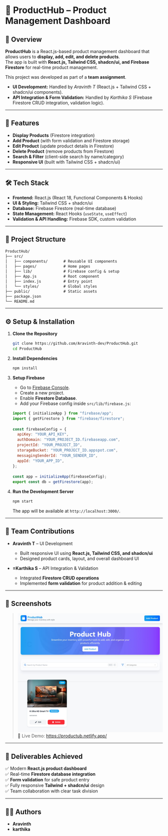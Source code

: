 # 🛒 ProductHub – Product Management Dashboard  

## 📌 Overview  
**ProductHub** is a React.js-based product management dashboard that allows users to **display, add, edit, and delete products**.  
The app is built with **React.js, Tailwind CSS, shadcn/ui, and Firebase Firestore** for real-time product management.  

This project was developed as part of a **team assignment**.  
- **UI Development:** Handled by *Aravinth T* (React.js + Tailwind CSS + shadcn/ui components).  
- **API Integration & Form Validation:** Handled by *Karthika S* (Firebase Firestore CRUD integration, validation logic).  

---

## 🚀 Features  
- **Display Products** (Firestore integration)  
- **Add Product** (with form validation and Firestore storage)  
- **Edit Product** (update product details in Firestore)  
- **Delete Product** (remove products from Firestore)  
- **Search & Filter** (client-side search by name/category)  
- **Responsive UI** (built with Tailwind CSS + shadcn/ui)  

---

## 🛠️ Tech Stack  
- **Frontend:** React.js (React 18, Functional Components & Hooks)  
- **UI & Styling:** Tailwind CSS + shadcn/ui  
- **Database:** Firebase Firestore (real-time database)  
- **State Management:** React Hooks (`useState`, `useEffect`)  
- **Validation & API Handling:** Firebase SDK, custom validation  

---

## 📂 Project Structure  
```
ProductHub/
├── src/
│   ├── components/       # Reusable UI components
│   ├── pages/            # Home pages 
│   ├── lib/              # Firebase config & setup
│   ├── App.js            # Root component
│   ├── index.js          # Entry point
│   └── styles/           # Global styles
├── public/               # Static assets
├── package.json
└── README.md
```

---

## ⚙️ Setup & Installation  

1. **Clone the Repository**  
   ```bash
   git clone https://github.com/Aravinth-dev/ProductHub.git
   cd ProductHub
   ```

2. **Install Dependencies**  
   ```bash
   npm install
   ```

3. **Setup Firebase**  
   - Go to [Firebase Console](https://console.firebase.google.com/).  
   - Create a new project.  
   - Enable **Firestore Database**.  
   - Add your Firebase config inside `src/lib/firebase.js`:  

   ```javascript
   import { initializeApp } from "firebase/app";
   import { getFirestore } from "firebase/firestore";

   const firebaseConfig = {
     apiKey: "YOUR_API_KEY",
     authDomain: "YOUR_PROJECT_ID.firebaseapp.com",
     projectId: "YOUR_PROJECT_ID",
     storageBucket: "YOUR_PROJECT_ID.appspot.com",
     messagingSenderId: "YOUR_SENDER_ID",
     appId: "YOUR_APP_ID",
   };

   const app = initializeApp(firebaseConfig);
   export const db = getFirestore(app);
   ```

4. **Run the Development Server**  
   ```bash
   npm start
   ```
   The app will be available at `http://localhost:3000/`.  

---

## 👥 Team Contributions  

- **Aravinth T** – UI Development  
  - Built responsive UI using **React.js, Tailwind CSS, and shadcn/ui**  
  - Designed product cards, layout, and overall dashboard UI  

- **=Karthika S** – API Integration & Validation  
  - Integrated **Firestore CRUD operations**  
  - Implemented **form validation** for product addition & editing  

---

## 📸 Screenshots  
> ![Feel Note Screenshot](./public/Screenshot_27-8-2025_14449_localhost.jpeg)
>🔗 Live Demo: https://productub.netlify.app/
---

## 🎯 Deliverables Achieved  
✅ Modern **React.js product dashboard**  
✅ Real-time **Firestore database integration**  
✅ **Form validation** for safe product entry  
✅ Fully responsive **Tailwind + shadcn/ui** design  
✅ Team collaboration with clear task division  

---

## 👩‍💻 Authors  
- **Aravinth** 
- **karthika**  
